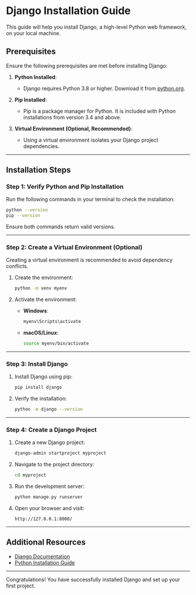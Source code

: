 # Django Installation Guide

This guide will help you install Django, a high-level Python web framework, on your local machine.

## Prerequisites

Ensure the following prerequisites are met before installing Django:

1. **Python Installed**:
   - Django requires Python 3.8 or higher. Download it from [python.org](https://www.python.org/).

2. **Pip Installed**:
   - Pip is a package manager for Python. It is included with Python installations from version 3.4 and above.

3. **Virtual Environment (Optional, Recommended)**:
   - Using a virtual environment isolates your Django project dependencies.

---

## Installation Steps

### Step 1: Verify Python and Pip Installation

Run the following commands in your terminal to check the installation:

```bash
python --version
pip --version
```

Ensure both commands return valid versions.

---

### Step 2: Create a Virtual Environment (Optional)

Creating a virtual environment is recommended to avoid dependency conflicts.

1. Create the environment:
   ```bash
   python -m venv myenv
   ```

2. Activate the environment:
   - **Windows**:
     ```bash
     myenv\Scripts\activate
     ```
   - **macOS/Linux**:
     ```bash
     source myenv/bin/activate
     ```

---

### Step 3: Install Django

1. Install Django using pip:
   ```bash
   pip install django
   ```

2. Verify the installation:
   ```bash
   python -m django --version
   ```

---

### Step 4: Create a Django Project

1. Create a new Django project:
   ```bash
   django-admin startproject myproject
   ```

2. Navigate to the project directory:
   ```bash
   cd myproject
   ```

3. Run the development server:
   ```bash
   python manage.py runserver
   ```

4. Open your browser and visit:
   ```
   http://127.0.0.1:8000/
   ```

---

## Additional Resources

- [Django Documentation](https://docs.djangoproject.com/)
- [Python Installation Guide](https://www.python.org/downloads/)

---

Congratulations! You have successfully installed Django and set up your first project.
